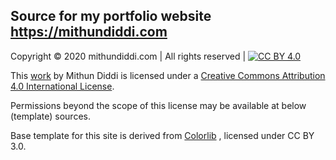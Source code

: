 ## Source for my portfolio website https://mithundiddi.com


Copyright © 2020 mithundiddi.com | All rights reserved | [![CC BY 4.0][cc-by-shield]][cc-by] 

This [work](https://mithundiddi.com) by Mithun Diddi is licensed under a [Creative Commons Attribution 4.0 International License][cc-by].

Permissions beyond the scope of this license may be available at below (template) sources.

Base template for this site is derived from [Colorlib](https://colorlib.com/wp/licence/) , licensed under CC BY 3.0.

[cc-by]: http://creativecommons.org/licenses/by/4.0/
[cc-by-image]: https://licensebuttons.net/l/by/4.0/88x31.png
[cc-by-shield]: https://img.shields.io/badge/License-CC%20BY%2
